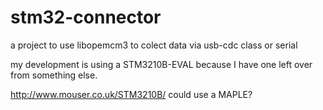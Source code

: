 # stm32-connector
a project to use libopemcm3 to colect data via usb-cdc class or serial 

my development is using a STM3210B-EVAL because I have one left over from something else.

http://www.mouser.co.uk/STM3210B/
could use a MAPLE?
